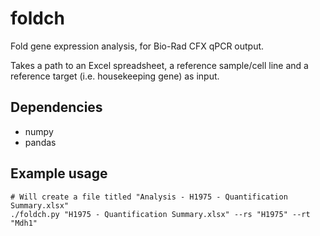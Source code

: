 # foldch

Fold gene expression analysis, for Bio-Rad CFX qPCR output.

Takes a path to an Excel spreadsheet, a reference sample/cell line and a reference target (i.e. housekeeping gene) as input.

## Dependencies

- numpy
- pandas

## Example usage

```
# Will create a file titled "Analysis - H1975 - Quantification Summary.xlsx"
./foldch.py "H1975 - Quantification Summary.xlsx" --rs "H1975" --rt "Mdh1"
```